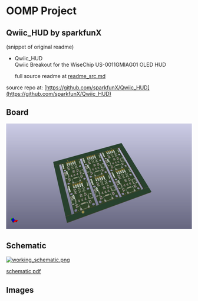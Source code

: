 # OOMP Project  
## Qwiic_HUD  by sparkfunX  
  
(snippet of original readme)  
  
- Qwiic_HUD  
Qwiic Breakout for the WiseChip US-0011GMIAG01 OLED HUD  
  
  full source readme at [readme_src.md](readme_src.md)  
  
source repo at: [https://github.com/sparkfunX/Qwiic_HUD](https://github.com/sparkfunX/Qwiic_HUD)  
## Board  
  
[![working_3d.png](working_3d_600.png)](working_3d.png)  
## Schematic  
  
[![working_schematic.png](working_schematic_600.png)](working_schematic.png)  
  
[schematic pdf](working_schematic.pdf)  
## Images  
